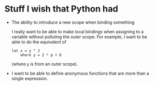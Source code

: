 # Stuff I wish that Python had

* The ability to introduce a new scope when binding something

  I really want to be able to make local bindings when assigning to a
  variable without polluting the outer scope.  For example, I want to
  be able to do the equivalent of

      let x = y ^ 2
          where y = 2 * p + 6


  (where `p` is from an outer scope).

* I want to be able to define anonymous functions that are more than a
  single expression.
